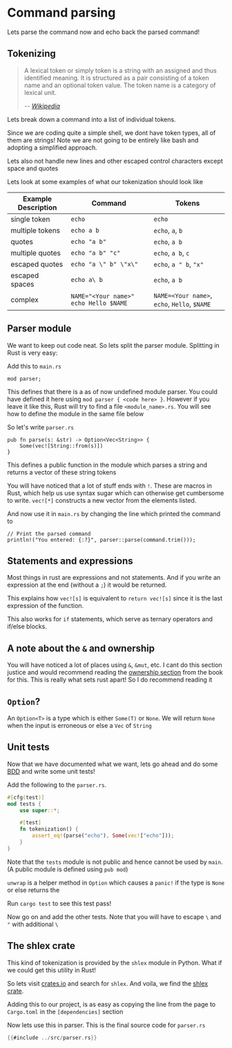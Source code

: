 # Command parsing

Lets parse the command now and echo back the parsed command!

## Tokenizing

> A lexical token or simply token is a string with an assigned and thus identified meaning. It is structured as a pair consisting of a token name and an optional token value. The token name is a category of lexical unit.
>
> -- [<cite>Wikipedia</cite>](https://en.wikipedia.org/wiki/Lexical_analysis#Token)

Lets break down a command into a list of individual tokens.

Since we are coding quite a simple shell, we dont have token types, all of them are strings! Note we are not going to be entirely like bash and adopting a simplified approach.

Lets also not handle new lines and other escaped control characters except space and quotes

Lets look at some examples of what our tokenization should look like

| Example Description            | Command                               | Tokens                                       |
| ------------------------------ | ------------------------------------- | -------------------------------------------- |
| single token                   | `echo`                                | `echo`                                       |
| multiple tokens                | `echo a b`                            | `echo`, `a`, `b`                             |
| quotes                         | `echo "a b"`                          | `echo`, `a b`                                |
| multiple quotes                | `echo "a b" "c"`                     | `echo`, `a b`, `c`                           |
| escaped quotes                 | `echo "a \" b" \"x\"`                 | `echo`, `a " b`, `"x"`                       |
| escaped spaces                 | `echo a\ b`                           | `echo`, `a b`                                |
| complex                        | `NAME="<Your name>" echo Hello $NAME` | `NAME=<Your name>`, `echo`, `Hello`, `$NAME` |

## Parser module

We want to keep out code neat. So lets split the parser module. Splitting in Rust is very easy:

Add this to `main.rs`

```
mod parser;
```

This defines that there is a as of now undefined module parser. You could have defined it here using `mod parser { <code here> }`. However if you leave it like this, Rust will try to find a file `<module_name>.rs`. You will see how to define the module in the same file below

So let's write `parser.rs`

```
pub fn parse(s: &str) -> Option<Vec<String>> {
    Some(vec![String::from(s)])
}
```

This defines a public function in the module which parses a string and returns a vector of these string tokens

You will have noticed that a lot of stuff ends with `!`. These are macros in Rust, which help us use syntax sugar which can otherwise get cumbersome to write. `vec![*]` constructs a new vector from the elements listed.

And now use it in `main.rs` by changing the line which printed the command to

```
// Print the parsed command
println!("You entered: {:?}", parser::parse(command.trim()));
```

## Statements and expressions

Most things in rust are expressions and not statements. And if you write an expression at the end (without a `;`) it would be returned.

This explains how `vec![s]` is equivalent to `return vec![s]` since it is the last expression of the function.

This also works for `if` statements, which serve as ternary operators and if/else blocks.


## A note about the `&` and ownership

You will have noticed a lot of places using `&`, `&mut`, etc. I cant do this section justice and would recommend reading the [ownership section](https://doc.rust-lang.org/book/ch04-00-understanding-ownership.html) from the book for this. This is really what sets rust apart! So I do recommend reading it

## `Option`?

An `Option<T>` is a type which is either `Some(T)` or `None`. We will return `None` when the input is erroneous or else a `Vec` of `String`

## Unit tests

Now that we have documented what we want, lets go ahead and do some [BDD](https://en.wikipedia.org/wiki/Behavior-driven_development) and write some unit tests!

Add the following to the `parser.rs`.

```rust
#[cfg(test)]
mod tests {
    use super::*;

    #[test]
    fn tokenization() {
        assert_eq!(parse("echo"), Some(vec!["echo"]));
    }
}
```

Note that the `tests` module is not public and hence cannot be used by `main`. (A public module is defined using `pub mod`)

`unwrap` is a helper method in `Option` which causes a `panic!` if the type is `None` or else returns the

Run `cargo test` to see this test pass!

Now go on and add the other tests. Note that you will have to escape `\` and `"` with additional `\`

## The shlex crate

This kind of tokenization is provided by the `shlex` module in Python. What if we could get this utility in Rust!

So lets visit [crates.io](https://crates.io) and search for `shlex`. And voila, we find the [shlex crate](https://crates.io/crates/shlex).

Adding this to our project, is as easy as copying the line from the page to `Cargo.toml` in the `[dependencies]` section

Now lets use this in parser. This is the final source code for `parser.rs`

```rust
{{#include ../src/parser.rs}}
```
